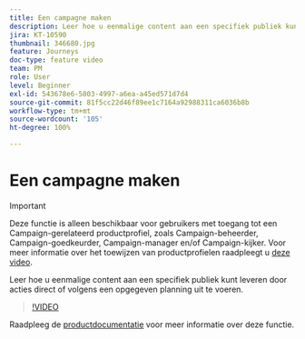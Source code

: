 ```yaml
---
title: Een campagne maken
description: Leer hoe u eenmalige content aan een specifiek publiek kunt leveren door acties direct of volgens een opgegeven planning uit te voeren.
jira: KT-10590
thumbnail: 346680.jpg
feature: Journeys
doc-type: feature video
team: PM
role: User
level: Beginner
exl-id: 543678e6-5803-4997-a6ea-a45ed571d7d4
source-git-commit: 81f5cc22d46f89ee1c7164a92988311ca6036b8b
workflow-type: tm+mt
source-wordcount: '105'
ht-degree: 100%

---
```


# Een campagne maken

>[!IMPORTANT]
>
>Deze functie is alleen beschikbaar voor gebruikers met toegang tot een Campaign-gerelateerd productprofiel, zoals Campaign-beheerder, Campaign-goedkeurder, Campaign-manager en/of Campaign-kijker. Voor meer informatie over het toewijzen van productprofielen raadpleegt u [deze video](/help/set-up-access/access-management.md).

Leer hoe u eenmalige content aan een specifiek publiek kunt leveren door acties direct of volgens een opgegeven planning uit te voeren.

>[!VIDEO](https://video.tv.adobe.com/v/346680?quality=12&learn=on)

Raadpleeg de [productdocumentatie](https://experienceleague.adobe.com/docs/journey-optimizer/using/campaigns/get-started-with-campaigns.html?lang=nl) voor meer informatie over deze functie.
